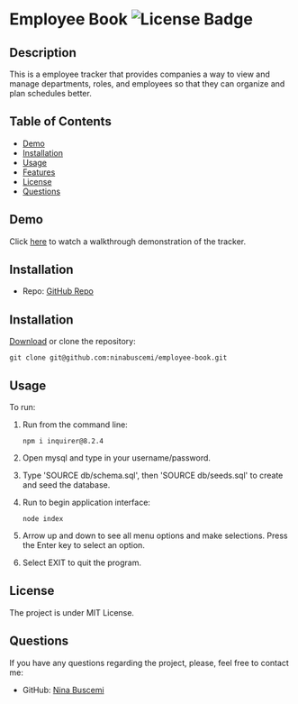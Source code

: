 # Employee Book ![License Badge](https://badgen.net/static/license/MIT/blue)

## Description

This is a employee tracker that provides companies a way to view and manage departments, roles, and employees so that they can organize and plan schedules better.

## Table of Contents

- [Demo](#demo)
- [Installation](#installation)
- [Usage](#usage)
- [Features](#features)
- [License](#license)
- [Questions](#questions)

## Demo

Click [here](https://drive.google.com/file/d/1HLKbLe5-16dSm9i98i-2J07cMqc4yWbg/view?usp=sharing) to watch a walkthrough demonstration of the tracker.

## Installation
- Repo: [GitHub Repo](https://github.com/ninabuscemi/employee-book)

## Installation

[Download](https://github.com/ninabuscemi/employee-book) or clone the repository:

 ```
 git clone git@github.com:ninabuscemi/employee-book.git   
 ```

## Usage

To run: 

 1. Run from the command line: 

    ```
    npm i inquirer@8.2.4
    ```

2. Open mysql and type in your username/password.
3. Type 'SOURCE db/schema.sql', then 'SOURCE db/seeds.sql' to create and seed the database.
4. Run to begin application interface:

   ```
   node index
   ```
   
5. Arrow up and down to see all menu options and make selections. Press the Enter key to select an option.
6. Select EXIT to quit the program.

## License

The project is under MIT License.

## Questions

If you have any questions regarding the project, please, feel free to contact me:

- GitHub: [Nina Buscemi](https://github.com/ninabuscemi)
